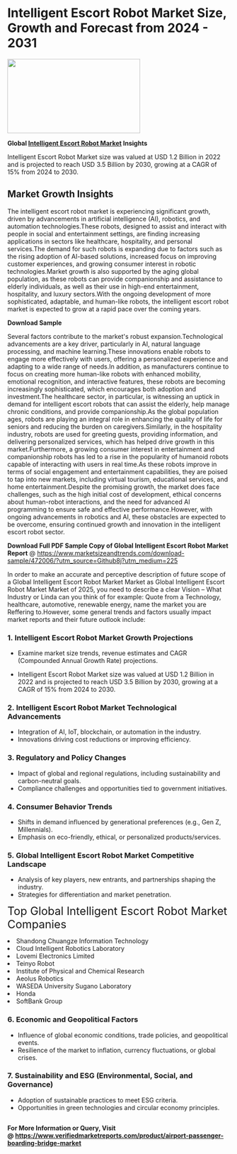 <H1>Intelligent Escort Robot Market Size, Growth and Forecast from 2024 - 2031</H1><img class="aligncenter size-medium wp-image-584254" src="https://thirdeyenews.in/wp-content/uploads/2024/09/Global-Market-Research-300x168.jpeg" alt="" width="300" height="168" /><p><strong>Global&nbsp;<a href="https://www.marketsizeandtrends.com/download-sample/472006/?utm_source=Github8j?utm_medium=225">Intelligent Escort Robot Market</a> Insights</strong></p><p>Intelligent Escort Robot Market size was valued at USD 1.2 Billion in 2022 and is projected to reach USD 3.5 Billion by 2030, growing at a CAGR of 15% from 2024 to 2030.</p><p><h2>Market Growth Insights</h2> <p>The intelligent escort robot market is experiencing significant growth, driven by advancements in artificial intelligence (AI), robotics, and automation technologies.These robots, designed to assist and interact with people in social and entertainment settings, are finding increasing applications in sectors like healthcare, hospitality, and personal services.The demand for such robots is expanding due to factors such as the rising adoption of AI-based solutions, increased focus on improving customer experiences, and growing consumer interest in robotic technologies.Market growth is also supported by the aging global population, as these robots can provide companionship and assistance to elderly individuals, as well as their use in high-end entertainment, hospitality, and luxury sectors.With the ongoing development of more sophisticated, adaptable, and human-like robots, the intelligent escort robot market is expected to grow at a rapid pace over the coming years.</p> <p><strong>Download Sample</strong></p> <p>Several factors contribute to the market's robust expansion.Technological advancements are a key driver, particularly in AI, natural language processing, and machine learning.These innovations enable robots to engage more effectively with users, offering a personalized experience and adapting to a wide range of needs.In addition, as manufacturers continue to focus on creating more human-like robots with enhanced mobility, emotional recognition, and interactive features, these robots are becoming increasingly sophisticated, which encourages both adoption and investment.The healthcare sector, in particular, is witnessing an uptick in demand for intelligent escort robots that can assist the elderly, help manage chronic conditions, and provide companionship.As the global population ages, robots are playing an integral role in enhancing the quality of life for seniors and reducing the burden on caregivers.Similarly, in the hospitality industry, robots are used for greeting guests, providing information, and delivering personalized services, which has helped drive growth in this market.Furthermore, a growing consumer interest in entertainment and companionship robots has led to a rise in the popularity of humanoid robots capable of interacting with users in real time.As these robots improve in terms of social engagement and entertainment capabilities, they are poised to tap into new markets, including virtual tourism, educational services, and home entertainment.Despite the promising growth, the market does face challenges, such as the high initial cost of development, ethical concerns about human-robot interactions, and the need for advanced AI programming to ensure safe and effective performance.However, with ongoing advancements in robotics and AI, these obstacles are expected to be overcome, ensuring continued growth and innovation in the intelligent escort robot sector.</p> <p><span class=""><strong>Download Full PDF Sample Copy of Global Intelligent Escort Robot Market Report</strong> @ <a href="https://www.marketsizeandtrends.com/download-sample/472006/?utm_source=Github8j?utm_medium=225" target="_blank">https://www.marketsizeandtrends.com/download-sample/472006/?utm_source=Github8j?utm_medium=225</a></span></p><p>In order to make an accurate and perceptive description of future scope of a Global&nbsp;Intelligent Escort Robot Market Market as Global&nbsp;Intelligent Escort Robot Market Market of 2025, you need to describe a clear Vision &ndash; What Industry or Linda can you think of for example: Quote from a Technology, healthcare, automotive, renewable energy, name the market you are Reffering to.However, some general trends and factors usually impact market reports and their future outlook include:</p><h3>1.&nbsp;<strong>Intelligent Escort Robot Market Growth Projections</strong></h3><ul><li>Examine market size trends, revenue estimates and CAGR (Compounded Annual Growth Rate) projections.</li><li><p>Intelligent Escort Robot Market size was valued at USD 1.2 Billion in 2022 and is projected to reach USD 3.5 Billion by 2030, growing at a CAGR of 15% from 2024 to 2030.</p></li></ul><h3>2.&nbsp;<strong>Intelligent Escort Robot Market Technological Advancements</strong></h3><ul><li>Integration of AI, IoT, blockchain, or automation in the industry.</li><li>Innovations driving cost reductions or improving efficiency.</li></ul><h3>3.&nbsp;<strong>Regulatory and Policy Changes</strong></h3><ul><li>Impact of global and regional regulations, including sustainability and carbon-neutral goals.</li><li>Compliance challenges and opportunities tied to government initiatives.</li></ul><h3>4.&nbsp;<strong>Consumer Behavior Trends</strong></h3><ul><li>Shifts in demand influenced by generational preferences (e.g., Gen Z, Millennials).</li><li>Emphasis on eco-friendly, ethical, or personalized products/services.</li></ul><h3>5.&nbsp;<strong>Global Intelligent Escort Robot Market Competitive Landscape</strong></h3><ul><li>Analysis of key players, new entrants, and partnerships shaping the industry.</li><li>Strategies for differentiation and market penetration.</li></ul><p data-pm-slice="1 1 []"><span style="color: inherit; font-family: inherit; font-size: 25px;">Top Global Intelligent Escort Robot Market Companies</span></p><div class="" data-test-id=""><p><li>Shandong Chuangze Information Technology</li><li> Cloud Intelligent Robotics Laboratory</li><li> Lovemi Electronics Limited</li><li> Teinyo Robot</li><li> Institute of Physical and Chemical Research</li><li> Aeolus Robotics</li><li> WASEDA University Sugano Laboratory</li><li> Honda</li><li> SoftBank Group</li></p></div><h3>6.&nbsp;<strong>Economic and Geopolitical Factors</strong></h3><ul><li>Influence of global economic conditions, trade policies, and geopolitical events.</li><li>Resilience of the market to inflation, currency fluctuations, or global crises.</li></ul><h3>7.&nbsp;<strong>Sustainability and ESG (Environmental, Social, and Governance)</strong></h3><ul><li>Adoption of sustainable practices to meet ESG criteria.</li><li>Opportunities in green technologies and circular economy principles.</li></ul><h2><strong style="font-size: 14px;">For More Information or Query, Visit @&nbsp;</strong><a style="background-color: #ffffff; font-size: 14px;" href="https://www.marketsizeandtrends.com/report/intelligent-escort-robot-market/" target="_blank">https://www.verifiedmarketreports.com/product/airport-passenger-boarding-bridge-market</a></h2>